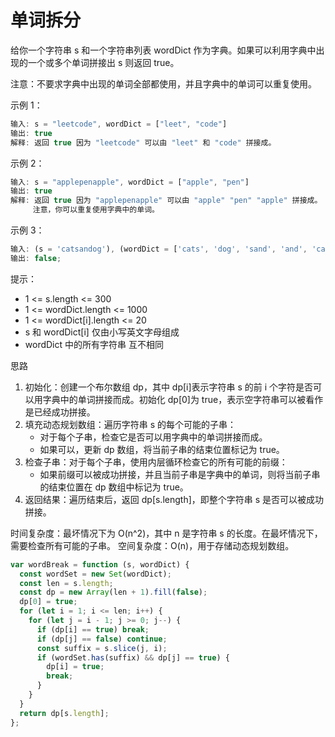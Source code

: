 # 单词拆分

给你一个字符串 s 和一个字符串列表 wordDict 作为字典。如果可以利用字典中出现的一个或多个单词拼接出 s 则返回 true。

注意：不要求字典中出现的单词全部都使用，并且字典中的单词可以重复使用。

示例 1：

```javascript
输入: s = "leetcode", wordDict = ["leet", "code"]
输出: true
解释: 返回 true 因为 "leetcode" 可以由 "leet" 和 "code" 拼接成。
```

示例 2：

```javascript
输入: s = "applepenapple", wordDict = ["apple", "pen"]
输出: true
解释: 返回 true 因为 "applepenapple" 可以由 "apple" "pen" "apple" 拼接成。
     注意，你可以重复使用字典中的单词。
```

示例 3：

```javascript
输入: (s = 'catsandog'), (wordDict = ['cats', 'dog', 'sand', 'and', 'cat']);
输出: false;
```

提示：

- 1 <= s.length <= 300
- 1 <= wordDict.length <= 1000
- 1 <= wordDict[i].length <= 20
- s 和 wordDict[i] 仅由小写英文字母组成
- wordDict 中的所有字符串 互不相同

思路

1. 初始化：创建一个布尔数组 dp，其中 dp[i]表示字符串 s 的前 i 个字符是否可以用字典中的单词拼接而成。初始化 dp[0]为 true，表示空字符串可以被看作是已经成功拼接。
2. 填充动态规划数组：遍历字符串 s 的每个可能的子串：
   - 对于每个子串，检查它是否可以用字典中的单词拼接而成。
   - 如果可以，更新 dp 数组，将当前子串的结束位置标记为 true。
3. 检查子串：对于每个子串，使用内层循环检查它的所有可能的前缀：
   - 如果前缀可以被成功拼接，并且当前子串是字典中的单词，则将当前子串的结束位置在 dp 数组中标记为 true。
4. 返回结果：遍历结束后，返回 dp[s.length]，即整个字符串 s 是否可以被成功拼接。

时间复杂度：最坏情况下为 O(n^2)，其中 n 是字符串 s 的长度。在最坏情况下，需要检查所有可能的子串。
空间复杂度：O(n)，用于存储动态规划数组。

```javascript
var wordBreak = function (s, wordDict) {
  const wordSet = new Set(wordDict);
  const len = s.length;
  const dp = new Array(len + 1).fill(false);
  dp[0] = true;
  for (let i = 1; i <= len; i++) {
    for (let j = i - 1; j >= 0; j--) {
      if (dp[i] == true) break;
      if (dp[j] == false) continue;
      const suffix = s.slice(j, i);
      if (wordSet.has(suffix) && dp[j] == true) {
        dp[i] = true;
        break;
      }
    }
  }
  return dp[s.length];
};
```
